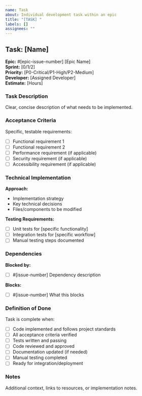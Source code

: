 ```yaml
---
name: Task
about: Individual development task within an epic
title: "[TASK] "
labels: []
assignees: ""
---
```


## Task: [Name]

**Epic:** #[epic-issue-number] [Epic Name]  
**Sprint:** [0/1/2]  
**Priority:** [P0-Critical/P1-High/P2-Medium]  
**Developer:** [Assigned Developer]  
**Estimate:** [Hours]

### Task Description

Clear, concise description of what needs to be implemented.

### Acceptance Criteria

Specific, testable requirements:

- [ ] Functional requirement 1
- [ ] Functional requirement 2
- [ ] Performance requirement (if applicable)
- [ ] Security requirement (if applicable)
- [ ] Accessibility requirement (if applicable)

### Technical Implementation

**Approach:**

- Implementation strategy
- Key technical decisions
- Files/components to be modified

**Testing Requirements:**

- [ ] Unit tests for [specific functionality]
- [ ] Integration tests for [specific workflow]
- [ ] Manual testing steps documented

### Dependencies

**Blocked by:**

- [ ] #[issue-number] Dependency description

**Blocks:**

- [ ] #[issue-number] What this blocks

### Definition of Done

Task is complete when:

- [ ] Code implemented and follows project standards
- [ ] All acceptance criteria verified
- [ ] Tests written and passing
- [ ] Code reviewed and approved
- [ ] Documentation updated (if needed)
- [ ] Manual testing completed
- [ ] Ready for integration/deployment

### Notes

Additional context, links to resources, or implementation notes.
